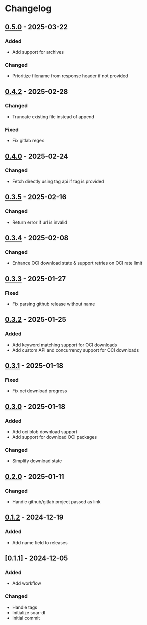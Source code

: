 # Changelog

## [0.5.0] - 2025-03-22

### Added

- Add support for archives

### Changed

- Prioritize filename from response header if not provided

## [0.4.2] - 2025-02-28

### Changed

- Truncate existing file instead of append

### Fixed

- Fix gitlab regex

## [0.4.0] - 2025-02-24

### Changed

- Fetch directly using tag api if tag is provided

## [0.3.5] - 2025-02-16

### Changed

- Return error if url is invalid

## [0.3.4] - 2025-02-08

### Changed

- Enhance OCI download state & support retries on OCI rate limit

## [0.3.3] - 2025-01-27

### Fixed

- Fix parsing github release without name

## [0.3.2] - 2025-01-25

### Added

- Add keyword matching support for OCI downloads
- Add custom API and concurrency support for OCI downloads

## [0.3.1] - 2025-01-18

### Fixed

- Fix oci download progress

## [0.3.0] - 2025-01-18

### Added

- Add oci blob download support
- Add support for download OCI packages

### Changed

- Simplify download state

## [0.2.0] - 2025-01-11

### Changed

- Handle github/gitlab project passed as link

## [0.1.2] - 2024-12-19

### Added

- Add name field to releases

## [0.1.1] - 2024-12-05

### Added

- Add workflow

### Changed

- Handle tags
- Initialize soar-dl
- Initial commit

[0.5.0]: https://github.com/pkgforge/soar-dl/compare/v0.4.2..v0.5.0
[0.4.2]: https://github.com/pkgforge/soar-dl/compare/v0.4.0..v0.4.2
[0.4.0]: https://github.com/pkgforge/soar-dl/compare/v0.3.5..v0.4.0
[0.3.5]: https://github.com/pkgforge/soar-dl/compare/v0.3.4..v0.3.5
[0.3.4]: https://github.com/pkgforge/soar-dl/compare/v0.3.3..v0.3.4
[0.3.3]: https://github.com/pkgforge/soar-dl/compare/v0.3.2..v0.3.3
[0.3.2]: https://github.com/pkgforge/soar-dl/compare/v0.3.1..v0.3.2
[0.3.1]: https://github.com/pkgforge/soar-dl/compare/v0.3.0..v0.3.1
[0.3.0]: https://github.com/pkgforge/soar-dl/compare/v0.2.0..v0.3.0
[0.2.0]: https://github.com/pkgforge/soar-dl/compare/v0.1.2..v0.2.0
[0.1.2]: https://github.com/pkgforge/soar-dl/compare/v0.1.1..v0.1.2

<!-- generated by git-cliff -->
